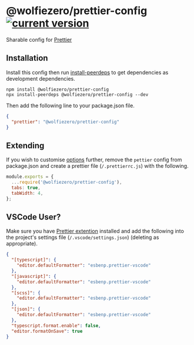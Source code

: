 # @wolfiezero/prettier-config [![current version](https://img.shields.io/npm/v/@wolfiezero/prettier-config.svg?style=flat-square)][projectnpm]

Sharable config for [Prettier][prettier]

## Installation

Install this config then run [install-peerdeps][ipeerdeps] to get dependencies
as development dependencies.

```
npm install @wolfiezero/prettier-config
npx install-peerdeps @wolfiezero/prettier-config --dev
```

Then add the following line to your package.json file.

```json
{
  "prettier": "@wolfiezero/prettier-config"
}
```

## Extending

If you wish to customise [options][prettieroptions] further, remove the `pettier`
config from package.json and create a prettier file (`/.prettierrc.js`) with the
following.

```js
module.exports = {
  ...require('@wolfiezero/prettier-config'),
  tabs: true,
  tabWidth: 4,
};
```

## VSCode User?

Make sure you have [Prettier extention][prettiervscode] installed and add the
following into the project's settings file (`/.vscode/settings.json`) (deleting
as appropriate).

```json
{
  "[typescript]": {
    "editor.defaultFormatter": "esbenp.prettier-vscode"
  },
  "[javascript]": {
    "editor.defaultFormatter": "esbenp.prettier-vscode"
  },
  "[scss]": {
    "editor.defaultFormatter": "esbenp.prettier-vscode"
  },
  "[json]": {
    "editor.defaultFormatter": "esbenp.prettier-vscode"
  },
  "typescript.format.enable": false,
  "editor.formatOnSave": true
}
```

[projectnpm]: https://www.npmjs.com/package/@wolfiezero/prettier-config
[prettier]: https://prettier.io/
[prettieroptions]: https://prettier.io/docs/en/options.html
[prettiervscode]: https://marketplace.visualstudio.com/items?itemName=esbenp.prettier-vscode
[ipeerdeps]: https://www.npmjs.com/package/install-peerdeps
